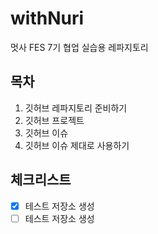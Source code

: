 # withNuri
멋사 FES 7기 협업 실습용 레파지토리

## 목차
1. 깃허브 레파지토리 준비하기
2. 깃허브 프로젝트
3. 깃허브 이슈
4. 깃허브 이슈 제대로 사용하기

## 체크리스트
- [x] 테스트 저장소 생성
- [ ] 테스트 저장소 생성
